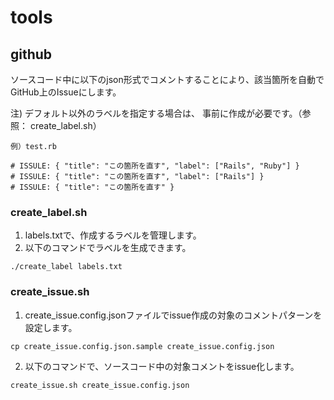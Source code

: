 # tools

## github
ソースコード中に以下のjson形式でコメントすることにより、該当箇所を自動でGitHub上のIssueにします。

注) デフォルト以外のラベルを指定する場合は、 事前に作成が必要です。（参照： create_label.sh）

```
例）test.rb

# ISSULE: { "title": "この箇所を直す", "label": ["Rails", "Ruby"] }
# ISSULE: { "title": "この箇所を直す", "label": ["Rails"] }
# ISSULE: { "title": "この箇所を直す" }
```

### create_label.sh
1. labels.txtで、作成するラベルを管理します。
2. 以下のコマンドでラベルを生成できます。
```
./create_label labels.txt
```

### create_issue.sh
1. create_issue.config.jsonファイルでissue作成の対象のコメントパターンを設定します。
```
cp create_issue.config.json.sample create_issue.config.json
```
2. 以下のコマンドで、ソースコード中の対象コメントをissue化します。
```
create_issue.sh create_issue.config.json
```
